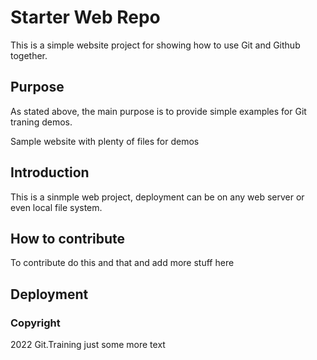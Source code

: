# Starter Web Repo

This is a simple website project for showing how to use Git and Github together.

## Purpose

As stated above, the main purpose is to provide simple examples for Git traning demos.

Sample website with plenty of files for demos

## Introduction
This is a sinmple web project, deployment can be on any web server or even local file system.

## How to contribute

To contribute do this and that and add more stuff here

## Deployment

### Copyright

2022 Git.Training just some more text

